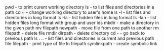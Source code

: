 pwd - to print curent working directory
ls - to list files and directories in a path
cd ~ - change working directory to user's home
ls -l - list files and directories in long format
ls -la - list hidden files in long format
ls -lan - list hidden files long format with group and user ids
mkdir <path> - make a directory in the given path
mv filepath newpath - move file from one path to another
rm filepath - delete file
rmdir dirpath - delete directory
cd - - go back to previous path
ls . .. - list files and directories in current and previous path
file filepath - print type of file
ln filepath symlinkpath - create symbolic link
